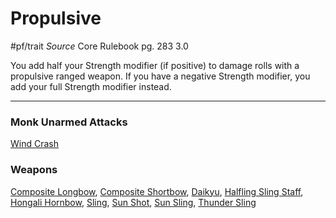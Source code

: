 # Propulsive
#pf/trait 
*Source* Core Rulebook pg. 283 3.0

You add half your Strength modifier (if positive) to damage rolls with a propulsive ranged weapon. If you have a negative Strength modifier, you add your full Strength modifier instead.

---

### Monk Unarmed Attacks
[Wind Crash](Wind%20Crash)

### Weapons
[Composite Longbow](Composite%20Longbow), [Composite Shortbow](Composite%20Shortbow), [Daikyu](Daikyu), [Halfling Sling Staff](Halfling%20Sling%20Staff), [Hongali Hornbow](Hongali%20Hornbow), [Sling](Sling), [Sun Shot](Sun%20Shot), [Sun Sling](Sun%20Sling), [Thunder Sling](Thunder%20Sling)
